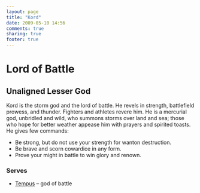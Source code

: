 ```yaml
---
layout: page
title: "Kord"
date: 2009-05-10 14:56
comments: true
sharing: true
footer: true
---
```

# Lord of Battle
## Unaligned Lesser God

Kord is the storm god and the lord of battle. He revels in strength, battlefield prowess, and thunder. Fighters and athletes revere him. He is a mercurial god, unbridled and wild, who summons storms over land and sea; those who hope for better weather appease him with prayers and spirited toasts. He gives few commands:

* Be strong, but do not use your strength for wanton destruction.
* Be brave and scorn cowardice in any form.
* Prove your might in battle to win glory and renown.

### Serves
* [Tempus](/deities/Tempus.html) – god of battle